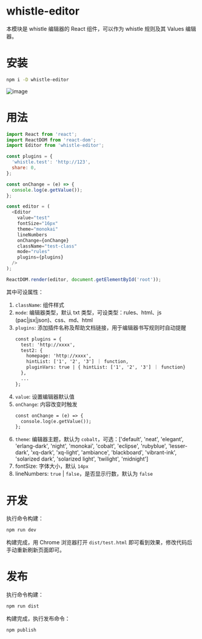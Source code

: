 # whistle-editor
本模块是 whistle 编辑器的 React 组件，可以作为 whistle 规则及其 Values 编辑器。

# 安装
``` sh
npm i -D whistle-editor
```

![image](https://user-images.githubusercontent.com/11450939/91602870-9b6df280-e99e-11ea-937b-9854f12359cb.png)

# 用法
``` js
import React from 'react';
import ReactDOM from 'react-dom';
import Editor from 'whistle-editor';

const plugins = {
  'whistle.test': 'http://123',
  share: 0,
};

const onChange = (e) => {
  console.log(e.getValue());
};

const editor = (
  <Editor
    value="test"
    fontSize="16px"
    theme="monokai"
    lineNumbers
    onChange={onChange}
    className="test-class"
    mode="rules"
    plugins={plugins}
  />
);

ReactDOM.render(editor, document.getElementById('root'));
```

其中可设属性：
1. `className`: 组件样式
2. `mode`: 编辑器类型，默认 txt 类型，可设类型：rules、html、js (pac|jsx|json)、css、md、html
3. `plugins`: 添加插件名称及帮助文档链接，用于编辑器书写规则时自动提醒
    ``` txt
    const plugins = {
      test: 'http://xxxx',
      test2: {
        homepage: 'http://xxxx',
        hintList: ['1', '2', '3'] ｜ function,
        pluginVars: true | { hintList: ['1', '2', '3'] ｜ function}
      },
      ...
    };
    ```
4. `value`: 设置编辑器默认值
5. `onChange`: 内容改变时触发
    ``` txt
    const onChange = (e) => {
      console.log(e.getValue());
    };
    ```
6. `theme`: 编辑器主题，默认为 `cobalt`，可选：['default', 'neat', 'elegant', 'erlang-dark', 'night', 'monokai', 'cobalt', 'eclipse', 'rubyblue', 'lesser-dark', 'xq-dark', 'xq-light', 'ambiance', 'blackboard', 'vibrant-ink', 'solarized dark', 'solarized light', 'twilight', 'midnight']
7. fontSize: 字体大小，默认 `14px`
8. lineNumbers: `true` | `false`，是否显示行数，默认为 `false`


# 开发
执行命令构建：

``` sh
npm run dev
```

构建完成，用 Chrome 浏览器打开 `dist/test.html` 即可看到效果，修改代码后手动重新刷新页面即可。


# 发布
执行命令构建：
``` sh
npm run dist
```
构建完成，执行发布命令：
``` sh
npm publish
```

